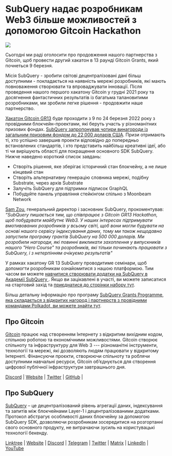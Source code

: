 # SubQuery надає розробникам Web3 більше можливостей з допомогою Gitcoin Hackathon

![](https://miro.medium.com/max/1400/0*LdQoekBCsctSL0Po)

Сьогодні ми раді оголосити про продовження нашого партнерства з Gitcoin, щоб провести другий хакатон в 13 раунді Gitcoin Grants, який почнеться 9 березня.

Місія SubQuery - зробити світові децентралізовані дані більш доступними - покладається на наявність мережі розробників, які мають повноваження створювати та впроваджувати інновації. Після проведення нашого першого хакатону Gitcoin у грудні 2021 року та досягнення фантастичних результатів із багатьма талановитими розробниками, ми зробили легке рішення - продовжити наше партнерство.

[Хакатон Gitcoin GR13](https://gitcoin.co/hackathon/gr13/onboard) буде проходити з 9 по 24 березня 2022 року з провідними блокчейн-проектами, які беруть участь у різноманітних призових фондах. [SubQuery запропонував чотири винагороди із загальним призовим фондом до 22,000 доларів США](https://gitcoin.co/hackathon/gr13/?org=subquery). Призи отримають ті, хто успішно завершив проекти відповідно до попередньо встановлених стандартів, і хто представить найбільш креативні ідеї, або ті чи вирішують області для покращення основного SDK SubQuery. Нижче наведено короткий список завдань:

- Створіть рішення, яке зберігає історичний стан блокчейну, а не лише кінцевий стан
- Створіть альтернативну генерацію словника мережі, подібну Substrate, через архів Substrate
- Залучіть SubQuery для підтримки підписок GraphQL
- Побудуйте панель управління стейкінгом спільно з Moonbeam Network

[Sam Zou](https://twitter.com/zoujialiu), генеральний директор і засновник SubQuery, прокоментував: _“SubQuery пишається тим, що співпрацює з Gitcoin GR13 Hackathon, щоб побудувати майбутнє Web3. У наших інтересах підтримувати вмотивованих розробників у всьому світі, щоб вони могли будувати на основі нашого сервісу індексування даних, тому ми також нещодавно запустили програму грантів SubQuery на 500 000 доларів. Ми розробили нагороди, які повинні викликати захоплення у випускників нашого "Hero Course" та розробників, які тільки починають працювати з SubQuery, і з нетерпінням очікуємо результатів"_

У рамках хакатону GR 13 SubQuery проводитиме семінари, щоб допомогти розробникам ознайомитися з нашою платформою. Тим часом ви можете [ навчитися створювати додатки на SubQuery в Академії SubQuery ](https://subquery.coassemble.com/unlock/dOKZW6O#/). Якщо ви зацікавлені в участі, ви можете записатися на стартовий захід та [ приєднатися до сторінки набору тут](https://gitcoin.co/hackathon/gr13/onboard).

Більш детальну інформацію про програму [SubQuery Grants Programme, яка складається з відкритих нагород і партнерств з провідними командами Polkadot, ви можете знайти тут](https://subquery.network/grants).

## Про Gitcoin

[Gitcoin](http://www.gitcoin.co) працює над створенням Інтернету з відкритим вихідним кодом, спільною роботою та економічними можливостями. Gitcoin створює спільноту та інфраструктуру для Web 3 --- різноманітні інструменти, технології та мережі, які дозволяють людям працювати у відкритому Інтернеті. Фінансуючи проєкти, створюючи спільноту та роблячи доступними навчальні ресурси, Gitcoin об’єднується для створення цифрової публічної інфраструктури завтрашнього дня.

[Discord](https://discord.gg/6PZUM3cFpz) | [Website](http://www.gitcoin.co) | [Twitter](https://twitter.com/gitcoin) | [GitHub](https://github.com/gitcoinco/) |

## Про SubQuery

[SubQuery](https://subquery.network) – це децентралізований рівень агрегації даних, індексування та запитів між блокчейнами Layer-1 і децентралізованими додатками. Протокол абстрагує особливості даних блокчейну за допомогою SubQuery SDK, дозволяючи розробникам зосередитися на розгортанні свого основного продукту, не витрачаючи зусиль на користувацькі технології бекенду.

​​[Linktree](https://linktr.ee/subquerynetwork) | [Website](https://subquery.network/) | [Discord](https://discord.com/invite/78zg8aBSMG) | [Telegram](https://t.me/subquerynetwork) | [Twitter](https://twitter.com/subquerynetwork) | [Matrix](https://matrix.to/#/#subquery:matrix.org) | [LinkedIn](https://www.linkedin.com/company/subquery) | [YouTube](https://www.youtube.com/channel/UCi1a6NUUjegcLHDFLr7CqLw)
